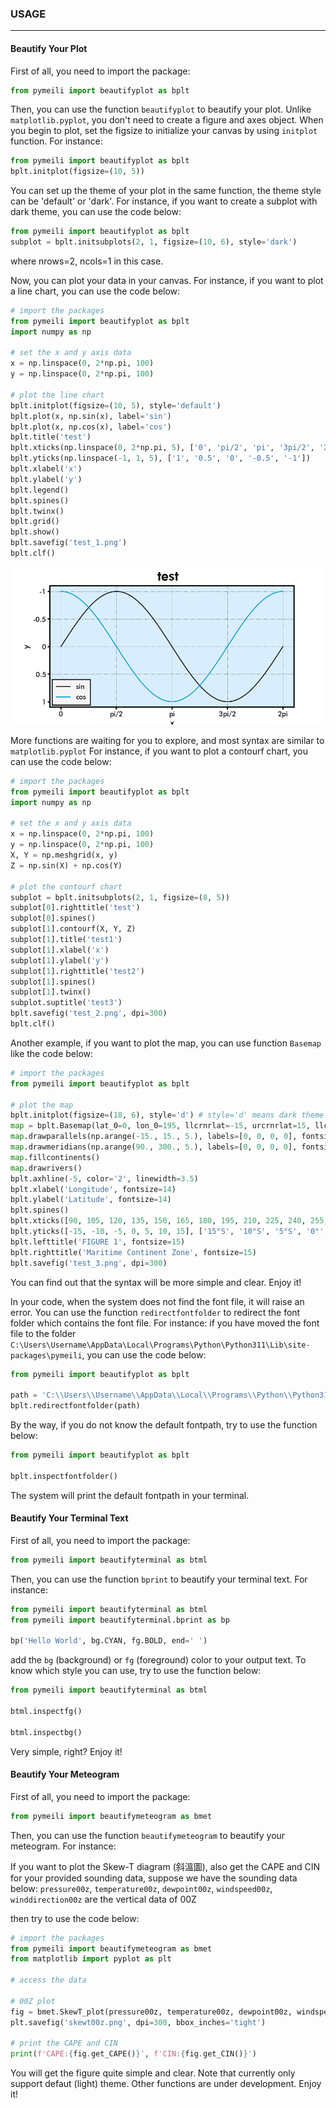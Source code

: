 ### USAGE
---
#### Beautify Your Plot

First of all, you need to import the package:

```python
from pymeili import beautifyplot as bplt
```    
Then, you can use the function `beautifyplot` to beautify your plot. Unlike `matplotlib.pyplot`, you don't need to create a figure and axes object. When you begin to plot, set the figsize to initialize your canvas by using `initplot` function. For instance:

```python
from pymeili import beautifyplot as bplt
bplt.initplot(figsize=(10, 5))
```
You can set up the theme of your plot in the same function, the theme style can be 'default' or 'dark'. For instance, if you want to create a subplot with dark theme, you can use the code below:

```python
from pymeili import beautifyplot as bplt
subplot = bplt.initsubplots(2, 1, figsize=(10, 6), style='dark')
```
where nrows=2, ncols=1 in this case.

Now, you can plot your data in your canvas. For instance, if you want to plot a line chart, you can use the code below:

```python
# import the packages
from pymeili import beautifyplot as bplt
import numpy as np

# set the x and y axis data
x = np.linspace(0, 2*np.pi, 100)
y = np.linspace(0, 2*np.pi, 100)

# plot the line chart
bplt.initplot(figsize=(10, 5), style='default')
bplt.plot(x, np.sin(x), label='sin')
bplt.plot(x, np.cos(x), label='cos')
bplt.title('test')
bplt.xticks(np.linspace(0, 2*np.pi, 5), ['0', 'pi/2', 'pi', '3pi/2', '2pi'])
bplt.yticks(np.linspace(-1, 1, 5), ['1', '0.5', '0', '-0.5', '-1'])
bplt.xlabel('x')
bplt.ylabel('y')
bplt.legend()
bplt.spines()
bplt.twinx()
bplt.grid()
bplt.show()
bplt.savefig('test_1.png')
bplt.clf()
```

![demo_fig_1](https://github.com/VVVICTORZHOU/resources/blob/main/demo_fig_1.png)


More functions are waiting for you to explore, and most syntax are similar to `matplotlib.pyplot`
For instance, if you want to plot a contourf chart, you can use the code below:

```python
# import the packages
from pymeili import beautifyplot as bplt
import numpy as np

# set the x and y axis data
x = np.linspace(0, 2*np.pi, 100)
y = np.linspace(0, 2*np.pi, 100)
X, Y = np.meshgrid(x, y)
Z = np.sin(X) + np.cos(Y)

# plot the contourf chart
subplot = bplt.initsubplots(2, 1, figsize=(8, 5))
subplot[0].righttitle('test')
subplot[0].spines()
subplot[1].contourf(X, Y, Z)
subplot[1].title('test1')
subplot[1].xlabel('x')
subplot[1].ylabel('y')
subplot[1].righttitle('test2')
subplot[1].spines()
subplot[1].twinx()
subplot.suptitle('test3')
bplt.savefig('test_2.png', dpi=300)
bplt.clf()
```
Another example, if you want to plot the map, you can use function `Basemap` like the code below:

```python
# import the packages
from pymeili import beautifyplot as bplt

# plot the map
bplt.initplot(figsize=(18, 6), style='d') # style='d' means dark theme as well
map = bplt.Basemap(lat_0=0, lon_0=195, llcrnrlat=-15, urcrnrlat=15, llcrnrlon=90, urcrnrlon=300, resolution='l')
map.drawparallels(np.arange(-15., 15., 5.), labels=[0, 0, 0, 0], fontsize=10, linewidth=0.3, alpha=0.2)
map.drawmeridians(np.arange(90., 300., 5.), labels=[0, 0, 0, 0], fontsize=10, linewidth=0.3, alpha=0.2)
map.fillcontinents()
map.drawrivers()
bplt.axhline(-5, color='2', linewidth=3.5)
bplt.xlabel('Longitude', fontsize=14)
bplt.ylabel('Latitude', fontsize=14)
bplt.spines()
bplt.xticks([90, 105, 120, 135, 150, 165, 180, 195, 210, 225, 240, 255, 270, 285, 300], ['90°E', '105°E', '120°E', '135°E', '150°E', '165°E', '180°', '165°W', '150°W', '135°W', '120°W', '105°W', '90°W', '75°W', '60°W'])
bplt.yticks([-15, -10, -5, 0, 5, 10, 15], ['15°S', '10°S', '5°S', '0°', '5°N', '10°N', '15°N'])
bplt.lefttitle('FIGURE 1', fontsize=15)
bplt.righttitle('Maritime Continent Zone', fontsize=15)
bplt.savefig('test_3.png', dpi=300)
```







You can find out that the syntax will be more simple and clear. Enjoy it!

In your code, when the system does not find the font file, it will raise an error. You can use the function `redirectfontfolder` to redirect the font folder which contains the font file. For instance: if you have moved the font file to the folder `C:\Users\Username\AppData\Local\Programs\Python\Python311\Lib\site-packages\pymeili`, you can use the code below:

```python
from pymeili import beautifyplot as bplt

path = 'C:\\Users\\Username\\AppData\\Local\\Programs\\Python\\Python311\\Lib\\site-packages\\pymeili\\resources'
bplt.redirectfontfolder(path)
```
By the way, if you do not know the default fontpath, try to use the function below:

```python
from pymeili import beautifyplot as bplt

bplt.inspectfontfolder()
```
The system will print the default fontpath in your terminal.




#### Beautify Your Terminal Text

First of all, you need to import the package:

```python
from pymeili import beautifyterminal as btml
```    
Then, you can use the function `bprint` to beautify your terminal text. For instance:

```python
from pymeili import beautifyterminal as btml
from pymeili import beautifyterminal.bprint as bp

bp('Hello World', bg.CYAN, fg.BOLD, end=' ')
```
add the `bg` (background) or `fg` (foreground) color to your output text. To know which style you can use, try to use the function below:

```python
from pymeili import beautifyterminal as btml

btml.inspectfg()

btml.inspectbg()
```
Very simple, right? Enjoy it!


#### Beautify Your Meteogram

First of all, you need to import the package:

```python
from pymeili import beautifymeteogram as bmet
```    
Then, you can use the function `beautifymeteogram` to beautify your meteogram. For instance:

If you want to plot the Skew-T diagram (斜溫圖), also get the CAPE and CIN for your provided sounding data, 
suppose we have the sounding data below: `pressure00z`, `temperature00z`, `dewpoint00z`, `windspeed00z`, `winddirection00z` are the vertical data of 00Z

then try to use the code below:

```python
# import the packages
from pymeili import beautifymeteogram as bmet
from matplotlib import pyplot as plt

# access the data

# 00Z plot
fig = bmet.SkewT_plot(pressure00z, temperature00z, dewpoint00z, windspeed00z, winddirection00z, lefttitle='FIGURE 1', righttitle='00Z')
plt.savefig('skewt00z.png', dpi=300, bbox_inches='tight')

# print the CAPE and CIN
print(f'CAPE:{fig.get_CAPE()}', f'CIN:{fig.get_CIN()}')
```

You will get the figure quite simple and clear. Note that currently only support defaut (light) theme.
Other functions are under development. Enjoy it!